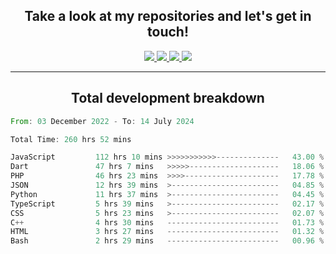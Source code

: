 <h2 align="center">
  Take a look at my repositories and let's get in touch!
</h2>
<p align="center">
  <a href="https://www.instagram.com/rayhanarkan?igsh=MXM3dHhmMTZ3ZWVsaA==">
    <img src="https://img.icons8.com/material-outlined/30/689d6a/instagram.png"/>
  </a>
  <a href="https://www.linkedin.com/in/rayhanarkan/">
    <img src="https://img.icons8.com/material-outlined/30/689d6a/linkedin.png"/>
  </a>
  <a href="">
    <img src="https://img.icons8.com/material-outlined/30/689d6a/geography.png"/>
  </a>
  <a href="mailto:rayhanarkan30@gmail.com">
    <img src="https://img.icons8.com/material-outlined/30/689d6a/email.png"/>
  </a>
</p>

---

<h2 align="center">Total development breakdown</h2>

<p align="center">
<!--START_SECTION:waka-->

```rust
From: 03 December 2022 - To: 14 July 2024

Total Time: 260 hrs 52 mins

JavaScript         112 hrs 10 mins >>>>>>>>>>>--------------   43.00 %
Dart               47 hrs 7 mins   >>>>>--------------------   18.06 %
PHP                46 hrs 23 mins  >>>>---------------------   17.78 %
JSON               12 hrs 39 mins  >------------------------   04.85 %
Python             11 hrs 37 mins  >------------------------   04.45 %
TypeScript         5 hrs 39 mins   >------------------------   02.17 %
CSS                5 hrs 23 mins   >------------------------   02.07 %
C++                4 hrs 30 mins   -------------------------   01.73 %
HTML               3 hrs 27 mins   -------------------------   01.32 %
Bash               2 hrs 29 mins   -------------------------   00.96 %
```

<!--END_SECTION:waka-->
</p>
